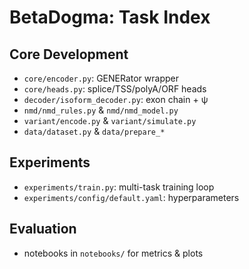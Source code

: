 # BetaDogma: Task Index

## Core Development
- `core/encoder.py`: GENERator wrapper
- `core/heads.py`: splice/TSS/polyA/ORF heads
- `decoder/isoform_decoder.py`: exon chain + ψ
- `nmd/nmd_rules.py` & `nmd/nmd_model.py`
- `variant/encode.py` & `variant/simulate.py`
- `data/dataset.py` & `data/prepare_*`

## Experiments
- `experiments/train.py`: multi-task training loop
- `experiments/config/default.yaml`: hyperparameters

## Evaluation
- notebooks in `notebooks/` for metrics & plots
